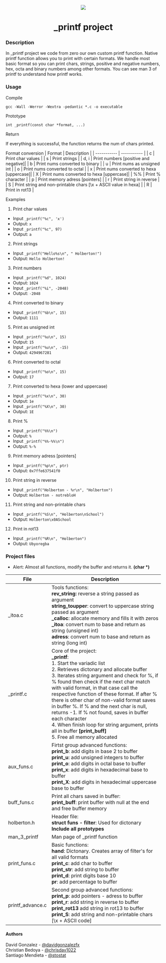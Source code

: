 <p align="center">
<img src="https://www.davidjohncoleman.com/wp-content/uploads/2017/06/HBTN-Borderless-CMYK-Logo-Vertical-Color-Black@1200ppi-300x236.png">
</p>

<h1 align="center"> _printf project </h1>

### Description
In _printf project we code from zero our own custom printf function. Native printf function allows you to print with certain formats. We handle most basic format so you can print chars, strings, positive and negative numbers, hex, octa and binary numbers among other formats.
You can see man 3 of printf to understand how printf works.

### Usage
Compile

	gcc -Wall -Werror -Wextra -pedantic *.c -o executable
Prototype

	int _printf(const char *format, ...)

Return

If everything is successful, the function returns the num of chars printed.

Format conversion
| Format      | Description |
| ----------- | ----------- |
| c  | Print char values |
| s  | Print strings |
| d, i  | Print numbers [positive and negative]|
| b  | Print nums converted to binary |
| u  | Print nums as unsigned int |
| o  | Print nums converted to octal |
| x  | Print nums converted to hexa [uppercase]|
| X  | Print nums converted to hexa [uppercase]|
| %% | Print % character |
| p | Print memory adress [pointers] |
| r | Print string in reverse |
| S | Print string and non-printable chars [\x + ASCII value in hexa] |
| R | Print in rot13 |


Examples
1. Print char values
- Input `_printf("%c", 'x')`
- Output: `x`
- Input `_printf("%c", 97)`
- Output: `a`
2. Print strings
- Input `_printf("Hello%s\n", " Holberton!")`
- Output: `Hello Holberton!`
3. Print numbers
- Input `_printf("%d", 1024)`
- Output: `1024`
- Input `_printf("%i", -2048)`
- Output: `-2048`
4. Print converted to binary
- Input `_printf("%b\n", 15)`
- Output: `1111`
5. Print as unsigned int
- Input `_printf("%u\n", 15)`
- Output: `15`
- Input `_printf("%u\n", -15)`
- Output: `4294967281`
6. Print converted to octal
- Input `_printf("%o\n", 15)`
- Output: `17`
7. Print converted to hexa (lower and uppercase)
- Input `_printf("%x\n", 30)`
- Output: `1e`
- Input `_printf("%X\n", 30)`
- Output: `1E`
8. Print %
- Input `_printf("%%\n")`
- Output: `%`
- Input `_printf("%%-%%\n")`
- Output: `%-%`
9. Print memory adress [pointers]
- Input `_printf("%p\n", ptr)`
- Output: `0x7ffe637541f0`
10. Print string in reverse
- Input `_printf("Holberton - %r\n", "Holberton")`
- Output: `Holberton - notrebloH`
11.  Print string and non-printable chars
- Input `_printf("%S\n", "Holberton\nSchool")`
- Output: `Holberton\x0ASchool`
12.  Print in rot13
- Input `_printf("%R\n", "Holberton")`
- Output: `Ubyoregba`


### Project files
- Alert: Almost all functions, modify the buffer and returns it. **(char \*)**

| File        | Description |
| ----------- | ----------- |
|_itoa.c      | Tools functions:<br>**rev_string:** reverse a string passed as argument<br>**string_toupper**: convert to uppercase string passed as argument<br>**_calloc**: allocate memory and fills it with zeros<br>**_itoa**: convert num to base and return as string (unsigned int)<br>**adress**: convert num to base and return as string (long int)|
| _printf.c   | Core of the project:<br>**_printf**:<br>1. Start the variadic list<br>2. Retrieves dictonary and allocate buffer<br>3. Iterates string argument and check for %, if % found then check if the next char match with valid format, in that case call the respective function of these format. If after % there is other char of non-valid format saves in buffer %. If % and the next char is null, returns -1. If % not found, saves in buffer each character<br>4. When finish loop for string argument, prints all in buffer **[print_buff]**<br>5. Free all memory allocated|
| aux_funs.c  | Firtst group advanced functions:<br>**print_b**: add digits in base 2 to buffer<br>**print_u**: add unsigned integers to buffer<br>**print_o**: add digits in octal base  to buffer<br>**print_x**: add digits in hexadecimal base to buffer<br>**print_X**: add digits in hexadecimal uppercase base to buffer|
| buff_funs.c | Print all chars saved in buffer:<br>**print_buff**: print buffer with null at the end and free buffer memory |
| holberton.h | Header file:<br>**struct funs - filter**: Used for dictonary<br>**Include all prototypes**|
| man_3_printf| Man page of _printf function|
| print_funs.c| Basic functions:<br>**hand**: Dictonary. Creates array of filter's for all valid formats<br>**print_c**: add char to buffer<br>**print_str**: add string to buffer<br>**print_d**: print digits base 10<br>**pr**: add percentage to buffer|
| printf_advance.c | Second group advanced functions:<br>**print_p**: add pointers - adress to buffer<br>**print_r**: add string in reverse to buffer<br>**print_rot13** add string in rot13 to buffer<br>**print_S**: add string and non-printable chars [\x + ASCII code]|

#### Authors
David Gonzalez - [@davidgonzalezfx](https://github.com/davidgonzalezfx)<br>
Christian Bedoya - [@chrisdav1022](https://github.com/chrisdav1022)<br>
Santiago Mendieta - [@stostat](https://github.com/stostat)<br>
